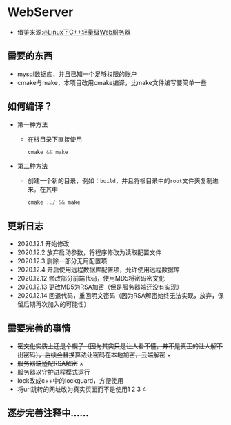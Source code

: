 WebServer
========
* 借鉴来源:[:fire:Linux下C++轻量级Web服务器](https://github.com/qinguoyi/TinyWebServer)

需要的东西
--------

* mysql数据库，并且已知一个足够权限的账户
* cmake与make，本项目改用cmake编译，比make文件编写要简单一些

如何编译？
--------

* 第一种方法
    - 在根目录下直接使用
        ```C++
        cmake && make
        ```

* 第二种方法
    - 创建一个新的目录，例如：`build`，并且将根目录中的`root`文件夹复制进来，在其中
        ```C++
        cmake ../ && make
        ```
更新日志
-------

- 2020.12.1 开始修改
- 2020.12.2 放弃启动参数，将程序修改为读取配置文件
- 2020.12.3 删除一部分无用配置项
- 2020.12.4 开启使用远程数据库配置项，允许使用远程数据库
- 2020.12.12 修改部分前端代码，使用MD5将密码密文化
- 2020.12.13 更改MD5为RSA加密（但是服务器端还没有实现）
- 2020.12.14 回退代码，重回明文密码（因为RSA解密始终无法实现，放弃，保留后期再次加入的可能性）

需要完善的事情
-------

* ~~密文化实质上还是个幌子（因为其实只是让人看不懂，并不是真正的让人解不出密码），后续会替换算法让密码在本地加密，云端解密~~   ×
* ~~服务器端适配RSA解密~~   ×
* 服务器以守护进程模式运行
* lock改成c++中的lockguard，方便使用
* 将url跳转的网址改为真实页面而不是使用1 2 3 4

## 逐步完善注释中......